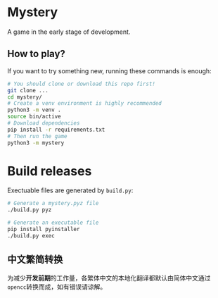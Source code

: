 # Mystery
A game in the early stage of development.

## How to play?
If you want to try something new, running these commands is enough:
```bash
# You should clone or download this repo first!
git clone ...
cd mystery/
# Create a venv environment is highly recommended
python3 -m venv .
source bin/active
# Download dependencies
pip install -r requirements.txt
# Then run the game
python3 -m mystery
```

# Build releases
Exectuable files are generated by `build.py`:
```bash
# Generate a mystery.pyz file
./build.py pyz

# Generate an executable file
pip install pyinstaller
./build.py exec
```

## 中文繁简转换
为减少**开发前期**的工作量，各繁体中文的本地化翻译都默认由简体中文通过`opencc`转换而成，如有错误请谅解。
